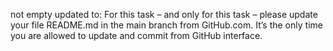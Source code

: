 not empty
updated to: 
For this task – and only for this task – please update your file README.md in the main branch from GitHub.com. It’s the only time you are allowed to update and commit from GitHub interface.
